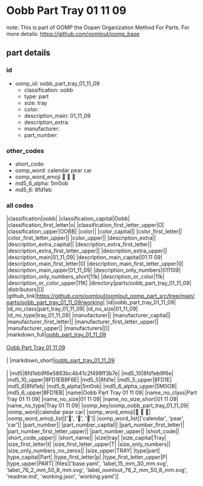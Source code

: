 # Oobb Part Tray 01 11 09  

note: This is part of OOMP the Oopen Organization Method For Parts. For more details: https://github.com/oomlout/oomp_base

##  part details





### id
* oomp_id: oobb_part_tray_01_11_09
  * classification: oobb
  * type: part
  * size: tray
  * color: 
  * description_main: 01_11_09
  * description_extra: 
  * manufacturer: 
  * part_number: 

### other_codes
* short_code: 
* oomp_word: calendar pear car
* oomp_word_emoji :calendar: :pear: :car:
* md5_6_alpha: 5m0ob
* md5_6: 8fd1eb

### all codes 
|classification|oobb|
|classification_capital|Oobb|
|classification_first_letter|o|
|classification_first_letter_upper|O|
|classification_upper|OOBB|
|color||
|color_capital||
|color_first_letter||
|color_first_letter_upper||
|color_upper||
|description_extra||
|description_extra_capital||
|description_extra_first_letter||
|description_extra_first_letter_upper||
|description_extra_upper||
|description_main|01_11_09|
|description_main_capital|01.11 09|
|description_main_first_letter|0|
|description_main_first_letter_upper|0|
|description_main_upper|01_11_09|
|description_only_numbers|011109|
|description_only_numbers_short|11k|
|description_or_color|11k|
|description_or_color_upper|11K|
|directory|parts/oobb_part_tray_01_11_09|
|distributors|[]|
|github_link|https://github.com/oomlout/oomlout_oomp_part_src/tree/main/parts/oobb_part_tray_01_11_09/working|
|id|oobb_part_tray_01_11_09|
|id_no_class|part_tray_01_11_09|
|id_no_size|01_11_09|
|id_no_type|tray_01_11_09|
|manufacturer||
|manufacturer_capital||
|manufacturer_first_letter||
|manufacturer_first_letter_upper||
|manufacturer_upper||
|manufacturers|[]|
|markdown_full|[oobb_part_tray_01_11_09](https://github.com/oomlout/oomlout_oomp_part_src/tree/main/parts/oobb_part_tray_01_11_09/working)<br>[](https://github.com/oomlout/oomlout_oomp_part_src/tree/main/parts/oobb_part_tray_01_11_09/working)<br>[Oobb Part Tray 01 11 09](https://github.com/oomlout/oomlout_oomp_part_src/tree/main/parts/oobb_part_tray_01_11_09/working)<br><br>|
|markdown_short|[oobb_part_tray_01_11_09](https://github.com/oomlout/oomlout_oomp_part_src/tree/main/parts/oobb_part_tray_01_11_09/working)<br><br>|
|md5|8fd1eb9f6e5863bc4b41c2f498ff3b7e|
|md5_10|8fd1eb9f6e|
|md5_10_upper|8FD1EB9F6E|
|md5_5|8fd1e|
|md5_5_upper|8FD1E|
|md5_6|8fd1eb|
|md5_6_alpha|5m0ob|
|md5_6_alpha_upper|5M0OB|
|md5_6_upper|8FD1EB|
|name|Oobb Part Tray 01 11 09|
|name_no_class|Part Tray 01 11 09|
|name_no_size|01 11 09|
|name_no_size_short|01 11 09|
|name_no_type|Tray 01 11 09|
|oomp_key|oomp_oobb_part_tray_01_11_09|
|oomp_word|calendar pear car|
|oomp_word_emoji|:calendar: :pear: :car:|
|oomp_word_emoji_list|[':calendar:', ':pear:', ':car:']|
|oomp_word_list|['calendar', 'pear', 'car']|
|part_number||
|part_number_capital||
|part_number_first_letter||
|part_number_first_letter_upper||
|part_number_upper||
|short_code||
|short_code_upper||
|short_name||
|size|tray|
|size_capital|Tray|
|size_first_letter|t|
|size_first_letter_upper|T|
|size_only_numbers||
|size_only_numbers_no_zeros||
|size_upper|TRAY|
|type|part|
|type_capital|Part|
|type_first_letter|p|
|type_first_letter_upper|P|
|type_upper|PART|
|files|['base.yaml', 'label_15_mm_30_mm.svg', 'label_76_2_mm_50_8_mm.svg', 'label_oomlout_76_2_mm_50_8_mm.svg', 'readme.md', 'working.json', 'working.yaml']|
